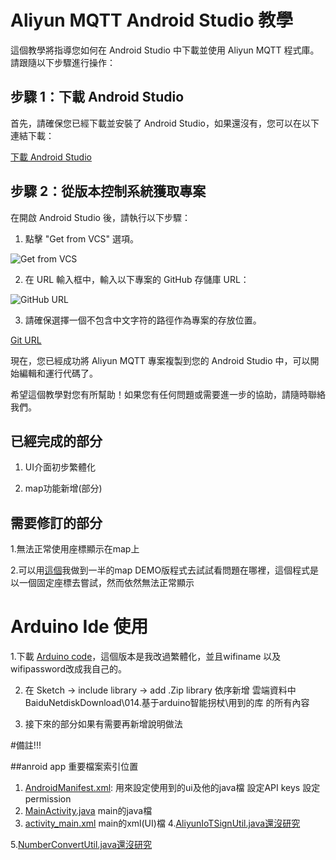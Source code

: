 # Aliyun MQTT Android Studio 教學

這個教學將指導您如何在 Android Studio 中下載並使用 Aliyun MQTT 程式庫。請跟隨以下步驟進行操作：

## 步驟 1：下載 Android Studio

首先，請確保您已經下載並安裝了 Android Studio，如果還沒有，您可以在以下連結下載：

[下載 Android Studio](https://developer.android.com/studio?hl=zh-tw)

## 步驟 2：從版本控制系統獲取專案

在開啟 Android Studio 後，請執行以下步驟：

1. 點擊 "Get from VCS" 選項。

![Get from VCS](https://github.com/lukeyu1025/aliyun_mqtt/assets/74660025/15b58c81-d1b4-47a9-b27f-77df2655558e)

2. 在 URL 輸入框中，輸入以下專案的 GitHub 存儲庫 URL：


![GitHub URL](https://github.com/lukeyu1025/aliyun_mqtt/assets/74660025/ebbf10c9-d719-473c-917e-2e2614e26ee5)

3. 請確保選擇一個不包含中文字符的路徑作為專案的存放位置。

[Git URL](https://github.com/lukeyu1025/aliyun_mqtt.git)

現在，您已經成功將 Aliyun MQTT 專案複製到您的 Android Studio 中，可以開始編輯和運行代碼了。

希望這個教學對您有所幫助！如果您有任何問題或需要進一步的協助，請隨時聯絡我們。

## 已經完成的部分

1. UI介面初步繁體化

2. map功能新增(部分)

## 需要修訂的部分

1.無法正常使用座標顯示在map上

2.可以用[這個](https://github.com/lukeyu1025/My_Application.git)我做到一半的map DEMO版程式去試試看問題在哪裡，這個程式是以一個固定座標去嘗試，然而依然無法正常顯示

# Arduino Ide 使用

1.下載 [Arduino code](https://github.com/lukeyu1025/grad_project_arduino.git)，這個版本是我改過繁體化，並且wifiname 以及 wifipassword改成我自己的。

2. 在 Sketch -> include library -> add .Zip library 依序新增 雲端資料中 BaiduNetdiskDownload\014.基于arduino智能拐杖\用到的库 的所有內容

3. 接下來的部分如果有需要再新增說明做法

#備註!!!

##anroid app 重要檔案索引位置
1. [AndroidManifest.xml](app/src/main/AndroidManifest.xml):
    用來設定使用到的ui及他的java檔
    設定API keys
    設定permission
2. [MainActivity.java](app/src/main/java/com/example/aliyun_mqtt/MainActivity.java)
    main的java檔
3. [activity_main.xml](app/src/main/res/layout/activity_main.xml)
    main的xml(UI)檔
4.[AliyunIoTSignUtil.java還沒研究](app/src/main/java/com/example/aliyun_mqtt/AliyunIoTSignUtil.java)
 
5.[NumberConvertUtil.java還沒研究](app/src/main/java/com/example/aliyun_mqtt/NumberConvertUtil.java)

